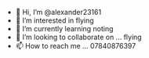 - 👋 Hi, I’m @alexander23161
- 👀 I’m interested in flying 
- 🌱 I’m currently learning noting
- 💞️ I’m looking to collaborate on ... flying
- 📫 How to reach me ... 07840876397

<!---
alexander23161/alexander23161 is a ✨ special ✨ repository because its `README.md` (this file) appears on your GitHub profile.
You can click the Preview link to take a look at your changes.
--->
